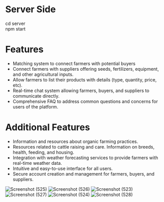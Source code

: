 # Server Side 
cd server <br>
npm start

# Features

* Matching system to connect farmers with potential buyers
* Connect farmers with suppliers offering seeds, fertilizers, equipment, and other agricultural inputs.
* Allow farmers to list their products with details (type, quantity, price, etc).
* Real-time chat system allowing farmers, buyers, and suppliers to communicate directly.
* Comprehensive FAQ to address common questions and concerns for users of the platform.

# Additional Features

* Information and resources about organic farming practices.
* Resources related to cattle raising and care. Information on breeds, health, feeding, and housing.
* Integration with weather forecasting services to provide farmers with real-time weather data.
* Intuitive and easy-to-use interface for all users.
* Secure account creation and management for farmers, buyers, and suppliers.

![Screenshot (525)](https://github.com/khushi505/Kisan-Pragati/assets/121372231/bb1c6d39-062a-4b88-99da-ec223248c6c6)
![Screenshot (526)](https://github.com/khushi505/Kisan-Pragati/assets/121372231/ad161caf-a77d-4010-a958-e89db3e7c37c)
![Screenshot (523)](https://github.com/khushi505/Kisan-Pragati/assets/121372231/c9779284-d4df-42ef-87b9-1cacb19c76a0)
![Screenshot (527)](https://github.com/khushi505/Kisan-Pragati/assets/121372231/eae7befd-9a0c-4500-b04d-32992de3a9d8)
![Screenshot (524)](https://github.com/khushi505/Kisan-Pragati/assets/121372231/778d33b8-3afd-4b8b-8b3c-0a3f163b9a7c)
![Screenshot (528)](https://github.com/khushi505/Kisan-Pragati/assets/121372231/a3c899d8-a5ba-4d47-aeba-f43e2654c6ee)

